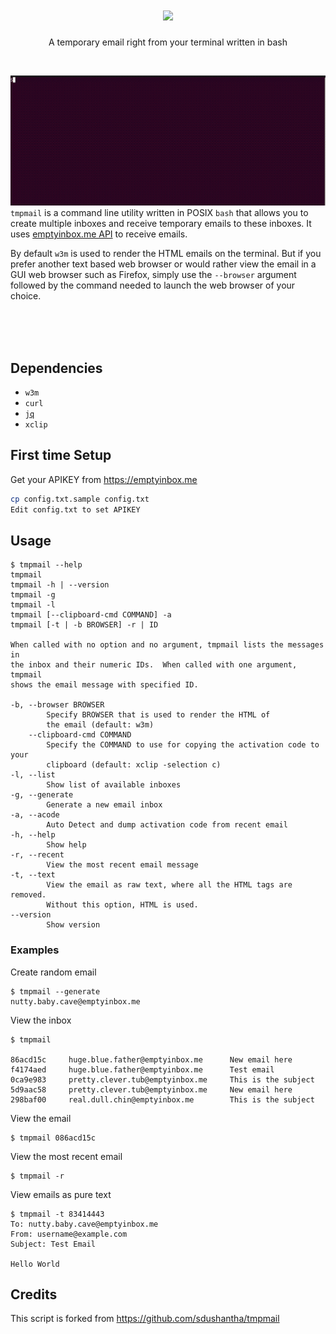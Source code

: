 <h1 align="center">
  <img src="images/logo.png">
</h1>
<p align="center"> A temporary email right from your terminal written in bash</p><br>

<img src="images/demo.gif"/> `tmpmail` is a command line utility written in POSIX `bash` that allows you to create multiple inboxes
and receive temporary emails to these inboxes. It uses [emptyinbox.me API](https://emptyinbox.me/docs.html) to receive emails.

By default `w3m` is used to render the HTML emails on the terminal.
But if you prefer another text based web browser or would rather view the email in a GUI web browser such as Firefox, simply
use the `--browser` argument followed by the command needed to launch the web browser of your choice.

<br>
<br>
<br>

## Dependencies
- `w3m`
- `curl`
- [`jq`](https://github.com/stedolan/jq)
- `xclip`


## First time Setup
Get your APIKEY from https://emptyinbox.me
```bash
cp config.txt.sample config.txt
Edit config.txt to set APIKEY
```

## Usage
```console
$ tmpmail --help
tmpmail
tmpmail -h | --version
tmpmail -g 
tmpmail -l
tmpmail [--clipboard-cmd COMMAND] -a
tmpmail [-t | -b BROWSER] -r | ID

When called with no option and no argument, tmpmail lists the messages in
the inbox and their numeric IDs.  When called with one argument, tmpmail
shows the email message with specified ID.

-b, --browser BROWSER
        Specify BROWSER that is used to render the HTML of
        the email (default: w3m)
    --clipboard-cmd COMMAND
        Specify the COMMAND to use for copying the activation code to your
        clipboard (default: xclip -selection c)
-l, --list
        Show list of available inboxes
-g, --generate 
        Generate a new email inbox        
-a, --acode
        Auto Detect and dump activation code from recent email  
-h, --help
        Show help
-r, --recent
        View the most recent email message
-t, --text
        View the email as raw text, where all the HTML tags are removed.
        Without this option, HTML is used.
--version
        Show version
```

### Examples
Create random email
```console
$ tmpmail --generate
nutty.baby.cave@emptyinbox.me
```
View the inbox
```console
$ tmpmail

86acd15c     huge.blue.father@emptyinbox.me      New email here
f4174aed     huge.blue.father@emptyinbox.me      Test email
0ca9e983     pretty.clever.tub@emptyinbox.me     This is the subject
5d9aac58     pretty.clever.tub@emptyinbox.me     New email here
298baf00     real.dull.chin@emptyinbox.me        This is the subject

```

View the email
```console
$ tmpmail 086acd15c   
```

View the most recent email
```console
$ tmpmail -r
```

View emails as pure text
```console
$ tmpmail -t 83414443
To: nutty.baby.cave@emptyinbox.me
From: username@example.com
Subject: Test Email

Hello World
```

## Credits
This script is forked from https://github.com/sdushantha/tmpmail 
